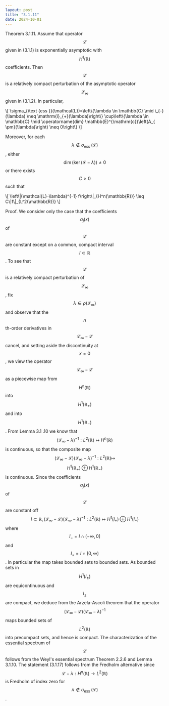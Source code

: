 ```yaml
---
layout: post
title: "3.1.11"
date: 2024-10-01
---
```

Theorem 3.1.11. Assume that operator $$\mathcal{L}$$ given in (3.1.1) is exponentially asymptotic with $$H^1(\mathbb{R})$$ coefficients. Then $$\mathcal{L}$$ is a relatively compact perturbation of the asymptotic operator $$\mathcal{L}_{\infty}$$ given in (3.1.2). In particular,
<div>\[
\sigma_{\text {ess }}(\mathcal{L})=\left\{\lambda \in \mathbb{C} \mid i_{-}(\lambda) \neq \mathrm{i}_{+}(\lambda)\right\} \cup\left\{\lambda \in \mathbb{C} \mid \operatorname{dim} \mathbb{E}^{\mathrm{c}}\left(A_{ \pm}(\lambda)\right) \neq 0\right\}
\]</div>

Moreover, for each $$\lambda \notin \sigma_{\text {ess }}(\mathcal{L})$$, either $$\operatorname{dim}(\operatorname{ker}(\mathcal{L}-\lambda)) \neq 0$$ or there exists $$C>0$$ such that
<div>\[
\left\|(\mathcal{L}-\lambda)^{-1} f\right\|_{H^n(\mathbb{R})} \leq C\|f\|_{L^2(\mathbb{R})}
\]</div>

Proof. We consider only the case that the coefficients $$a_j(x)$$ of $$\mathcal{L}$$ are constant except on a common, compact interval $$I \subset \mathbb{R}$$. To see that $$\mathcal{L}$$ is a relatively compact perturbation of $$\mathcal{L}_{\infty}$$, fix $$\lambda \in \rho\left(\mathcal{L}_{\infty}\right)$$ and observe that the $$n$$ th-order derivatives in $$\mathcal{L}_{\infty}-\mathcal{L}$$ cancel, and setting aside the discontinuity at $$x=0$$, we view the operator $$\mathcal{L}_{\infty}-\mathcal{L}$$ as a piecewise map from $$H^n(\mathbb{R})$$ into $$H^1\left(\mathbb{R}_{+}\right)$$and into $$H^1\left(\mathbb{R}_{-}\right)$$. From Lemma 3.1 .10 we know that $$\left(\mathcal{L}_{\infty}-\lambda\right)^{-1}: L^2(\mathbb{R}) \mapsto H^n(\mathbb{R})$$ is continuous, so that the composite map $$\left(\mathcal{L}_{\infty}-\mathcal{L}\right)\left(\mathcal{L}_{\infty}-\lambda\right)^{-1}: L^2(\mathbb{R}) \mapsto$$ $$H^1\left(\mathbb{R}_{+}\right) \oplus H^1\left(\mathbb{R}_{-}\right)$$is continuous. Since the coefficients $$a_j(x)$$ of $$\mathcal{L}$$ are constant off $$I \subset \mathbb{R},\left(\mathcal{L}_{\infty}-\mathcal{L}\right)\left(\mathcal{L}_{\infty}-\lambda\right)^{-1}: L^2(\mathbb{R}) \mapsto H^1\left(I_{+}\right) \oplus H^1\left(I_{-}\right)$$where $$I_{-}=I \cap(-\infty, 0]$$ and $$I_{+}=I \cap[0, \infty)$$. In particular the map takes bounded sets to bounded sets. As bounded sets in $$H^1\left(I_{ \pm}\right)$$ are equicontinuous and $$I_{ \pm}$$are compact, we deduce from the Arzela-Ascoli theorem that the operator $$\left(\mathcal{L}_{\infty}-\mathcal{L}\right)\left(\mathcal{L}_{\infty}-\lambda\right)^{-1}$$ maps bounded sets of $$L^2(\mathbb{R})$$ into precompact sets, and hence is compact. The characterization of the essential spectrum of $$\mathcal{L}$$ follows from the Weyl's essential spectrum Theorem 2.2.6 and Lemma 3.1.10. The statement (3.1.17) follows from the Fredholm alternative since $$\mathcal{L}-\lambda: H^n(\mathbb{R}) \rightarrow L^2(\mathbb{R})$$ is Fredholm of index zero for $$\lambda \notin \sigma_{\text {ess }}(\mathcal{L})$$.
